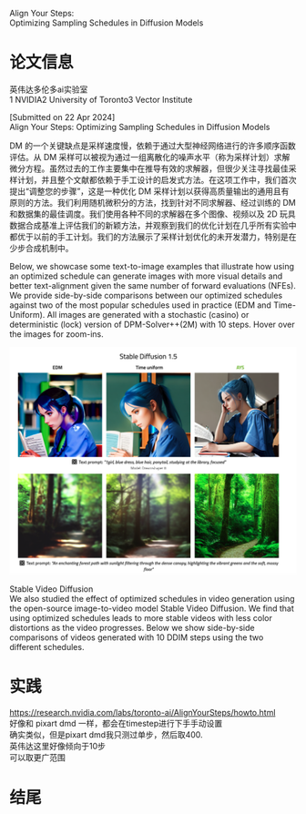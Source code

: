 
Align Your Steps:    
Optimizing Sampling Schedules in Diffusion Models





# 论文信息
英伟达多伦多ai实验室     
1 NVIDIA2 University of Toronto3 Vector Institute    

[Submitted on 22 Apr 2024]     
Align Your Steps: Optimizing Sampling Schedules in Diffusion Models


DM 的一个关键缺点是采样速度慢，依赖于通过大型神经网络进行的许多顺序函数评估。从 DM 采样可以被视为通过一组离散化的噪声水平（称为采样计划）求解微分方程。虽然过去的工作主要集中在推导有效的求解器，但很少关注寻找最佳采样计划，并且整个文献都依赖于手工设计的启发式方法。在这项工作中，我们首次提出“调整您的步骤”，这是一种优化 DM 采样计划以获得高质量输出的通用且有原则的方法。我们利用随机微积分的方法，找到针对不同求解器、经过训练的 DM 和数据集的最佳调度。我们使用各种不同的求解器在多个图像、视频以及 2D 玩具数据合成基准上评估我们的新颖方法，并观察到我们的优化计划在几乎所有实验中都优于以前的手工计划。我们的方法展示了采样计划优化的未开发潜力，特别是在少步合成机制中。

Below, we showcase some text-to-image examples that illustrate how using an optimized schedule can generate images with more visual details and better text-alignment given the same number of forward evaluations (NFEs). We provide side-by-side comparisons between our optimized schedules against two of the most popular schedules used in practice (EDM and Time-Uniform). All images are generated with a stochastic (casino) or deterministic (lock) version of DPM-Solver++(2M) with 10 steps. Hover over the images for zoom-ins.

![alt text](<assets/Align Your Steps/截屏2024-04-25 11.39.12.png>)









Stable Video Diffusion     
We also studied the effect of optimized schedules in video generation using the open-source image-to-video model Stable Video Diffusion. We find that using optimized schedules leads to more stable videos with less color distortions as the video progresses. Below we show side-by-side comparisons of videos generated with 10 DDIM steps using the two different schedules.





# 实践
https://research.nvidia.com/labs/toronto-ai/AlignYourSteps/howto.html     
好像和 pixart dmd 一样，都会在timestep进行下手手动设置    
确实类似，但是pixart dmd我只测过单步，然后取400.    
英伟达这里好像倾向于10步     
可以取更广范围     












# 结尾
